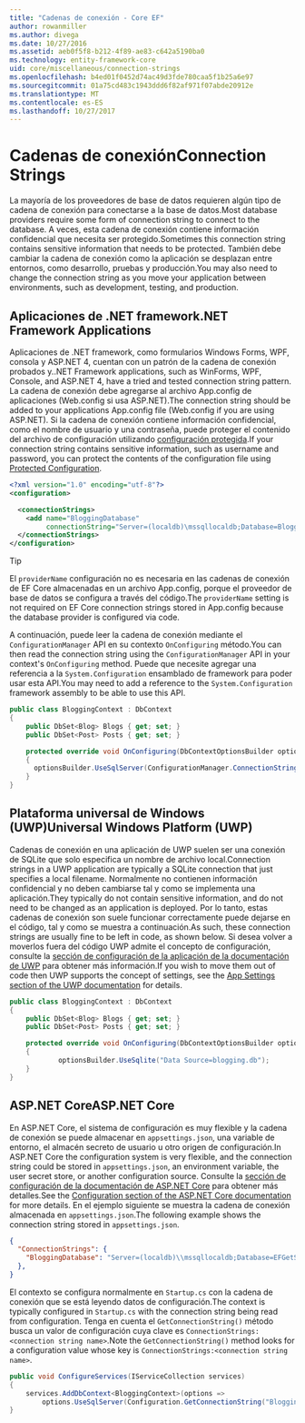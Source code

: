 ```yaml
---
title: "Cadenas de conexión - Core EF"
author: rowanmiller
ms.author: divega
ms.date: 10/27/2016
ms.assetid: aeb0f5f8-b212-4f89-ae83-c642a5190ba0
ms.technology: entity-framework-core
uid: core/miscellaneous/connection-strings
ms.openlocfilehash: b4ed01f0452d74ac49d3fde780caa5f1b25a6e97
ms.sourcegitcommit: 01a75cd483c1943ddd6f82af971f07abde20912e
ms.translationtype: MT
ms.contentlocale: es-ES
ms.lasthandoff: 10/27/2017
---
```

# <a name="connection-strings"></a><span data-ttu-id="3849a-102">Cadenas de conexión</span><span class="sxs-lookup"><span data-stu-id="3849a-102">Connection Strings</span></span>

<span data-ttu-id="3849a-103">La mayoría de los proveedores de base de datos requieren algún tipo de cadena de conexión para conectarse a la base de datos.</span><span class="sxs-lookup"><span data-stu-id="3849a-103">Most database providers require some form of connection string to connect to the database.</span></span> <span data-ttu-id="3849a-104">A veces, esta cadena de conexión contiene información confidencial que necesita ser protegido.</span><span class="sxs-lookup"><span data-stu-id="3849a-104">Sometimes this connection string contains sensitive information that needs to be protected.</span></span> <span data-ttu-id="3849a-105">También debe cambiar la cadena de conexión como la aplicación se desplazan entre entornos, como desarrollo, pruebas y producción.</span><span class="sxs-lookup"><span data-stu-id="3849a-105">You may also need to change the connection string as you move your application between environments, such as development, testing, and production.</span></span>

## <a name="net-framework-applications"></a><span data-ttu-id="3849a-106">Aplicaciones de .NET framework</span><span class="sxs-lookup"><span data-stu-id="3849a-106">.NET Framework Applications</span></span>

<span data-ttu-id="3849a-107">Aplicaciones de .NET framework, como formularios Windows Forms, WPF, consola y ASP.NET 4, cuentan con un patrón de la cadena de conexión probados y.</span><span class="sxs-lookup"><span data-stu-id="3849a-107">.NET Framework applications, such as WinForms, WPF, Console, and ASP.NET 4, have a tried and tested connection string pattern.</span></span> <span data-ttu-id="3849a-108">La cadena de conexión debe agregarse al archivo App.config de aplicaciones (Web.config si usa ASP.NET).</span><span class="sxs-lookup"><span data-stu-id="3849a-108">The connection string should be added to your applications App.config file (Web.config if you are using ASP.NET).</span></span> <span data-ttu-id="3849a-109">Si la cadena de conexión contiene información confidencial, como el nombre de usuario y una contraseña, puede proteger el contenido del archivo de configuración utilizando [configuración protegida](https://docs.microsoft.com/dotnet/framework/data/adonet/connection-strings-and-configuration-files#encrypting-configuration-file-sections-using-protected-configuration).</span><span class="sxs-lookup"><span data-stu-id="3849a-109">If your connection string contains sensitive information, such as username and password, you can protect the contents of the configuration file using [Protected Configuration](https://docs.microsoft.com/dotnet/framework/data/adonet/connection-strings-and-configuration-files#encrypting-configuration-file-sections-using-protected-configuration).</span></span>

``` xml
<?xml version="1.0" encoding="utf-8"?>
<configuration>

  <connectionStrings>
    <add name="BloggingDatabase"
         connectionString="Server=(localdb)\mssqllocaldb;Database=Blogging;Trusted_Connection=True;" />
  </connectionStrings>
</configuration>
```

> [!TIP]  
> <span data-ttu-id="3849a-110">El `providerName` configuración no es necesaria en las cadenas de conexión de EF Core almacenadas en un archivo App.config, porque el proveedor de base de datos se configura a través del código.</span><span class="sxs-lookup"><span data-stu-id="3849a-110">The `providerName` setting is not required on EF Core connection strings stored in App.config because the database provider is configured via code.</span></span>

<span data-ttu-id="3849a-111">A continuación, puede leer la cadena de conexión mediante el `ConfigurationManager` API en su contexto `OnConfiguring` método.</span><span class="sxs-lookup"><span data-stu-id="3849a-111">You can then read the connection string using the `ConfigurationManager` API in your context's `OnConfiguring` method.</span></span> <span data-ttu-id="3849a-112">Puede que necesite agregar una referencia a la `System.Configuration` ensamblado de framework para poder usar esta API.</span><span class="sxs-lookup"><span data-stu-id="3849a-112">You may need to add a reference to the `System.Configuration` framework assembly to be able to use this API.</span></span>

``` csharp
public class BloggingContext : DbContext
{
    public DbSet<Blog> Blogs { get; set; }
    public DbSet<Post> Posts { get; set; }

    protected override void OnConfiguring(DbContextOptionsBuilder optionsBuilder)
    {
      optionsBuilder.UseSqlServer(ConfigurationManager.ConnectionStrings["BloggingDatabase"].ConnectionString);
    }
}
```

## <a name="universal-windows-platform-uwp"></a><span data-ttu-id="3849a-113">Plataforma universal de Windows (UWP)</span><span class="sxs-lookup"><span data-stu-id="3849a-113">Universal Windows Platform (UWP)</span></span>

<span data-ttu-id="3849a-114">Cadenas de conexión en una aplicación de UWP suelen ser una conexión de SQLite que solo especifica un nombre de archivo local.</span><span class="sxs-lookup"><span data-stu-id="3849a-114">Connection strings in a UWP application are typically a SQLite connection that just specifies a local filename.</span></span> <span data-ttu-id="3849a-115">Normalmente no contienen información confidencial y no deben cambiarse tal y como se implementa una aplicación.</span><span class="sxs-lookup"><span data-stu-id="3849a-115">They typically do not contain sensitive information, and do not need to be changed as an application is deployed.</span></span> <span data-ttu-id="3849a-116">Por lo tanto, estas cadenas de conexión son suele funcionar correctamente puede dejarse en el código, tal y como se muestra a continuación.</span><span class="sxs-lookup"><span data-stu-id="3849a-116">As such, these connection strings are usually fine to be left in code, as shown below.</span></span> <span data-ttu-id="3849a-117">Si desea volver a moverlos fuera del código UWP admite el concepto de configuración, consulte la [sección de configuración de la aplicación de la documentación de UWP](https://docs.microsoft.com/windows/uwp/app-settings/store-and-retrieve-app-data) para obtener más información.</span><span class="sxs-lookup"><span data-stu-id="3849a-117">If you wish to move them out of code then UWP supports the concept of settings, see the [App Settings section of the UWP documentation](https://docs.microsoft.com/windows/uwp/app-settings/store-and-retrieve-app-data) for details.</span></span>

``` csharp
public class BloggingContext : DbContext
{
    public DbSet<Blog> Blogs { get; set; }
    public DbSet<Post> Posts { get; set; }

    protected override void OnConfiguring(DbContextOptionsBuilder optionsBuilder)
    {
            optionsBuilder.UseSqlite("Data Source=blogging.db");
    }
}
```

## <a name="aspnet-core"></a><span data-ttu-id="3849a-118">ASP.NET Core</span><span class="sxs-lookup"><span data-stu-id="3849a-118">ASP.NET Core</span></span>

<span data-ttu-id="3849a-119">En ASP.NET Core, el sistema de configuración es muy flexible y la cadena de conexión se puede almacenar en `appsettings.json`, una variable de entorno, el almacén secreto de usuario u otro origen de configuración.</span><span class="sxs-lookup"><span data-stu-id="3849a-119">In ASP.NET Core the configuration system is very flexible, and the connection string could be stored in `appsettings.json`, an environment variable, the user secret store, or another configuration source.</span></span> <span data-ttu-id="3849a-120">Consulte la [sección de configuración de la documentación de ASP.NET Core](https://docs.asp.net/en/latest/fundamentals/configuration.html) para obtener más detalles.</span><span class="sxs-lookup"><span data-stu-id="3849a-120">See the [Configuration section of the ASP.NET Core documentation](https://docs.asp.net/en/latest/fundamentals/configuration.html) for more details.</span></span> <span data-ttu-id="3849a-121">En el ejemplo siguiente se muestra la cadena de conexión almacenada en `appsettings.json`.</span><span class="sxs-lookup"><span data-stu-id="3849a-121">The following example shows the connection string stored in `appsettings.json`.</span></span>

``` json
{
  "ConnectionStrings": {
    "BloggingDatabase": "Server=(localdb)\\mssqllocaldb;Database=EFGetStarted.ConsoleApp.NewDb;Trusted_Connection=True;"
  },
}
```

<span data-ttu-id="3849a-122">El contexto se configura normalmente en `Startup.cs` con la cadena de conexión que se está leyendo datos de configuración.</span><span class="sxs-lookup"><span data-stu-id="3849a-122">The context is typically configured in `Startup.cs` with the connection string being read from configuration.</span></span> <span data-ttu-id="3849a-123">Tenga en cuenta el `GetConnectionString()` método busca un valor de configuración cuya clave es `ConnectionStrings:<connection string name>`.</span><span class="sxs-lookup"><span data-stu-id="3849a-123">Note the `GetConnectionString()` method looks for a configuration value whose key is `ConnectionStrings:<connection string name>`.</span></span>

``` csharp
public void ConfigureServices(IServiceCollection services)
{
    services.AddDbContext<BloggingContext>(options =>
        options.UseSqlServer(Configuration.GetConnectionString("BloggingDatabase")));
}
```
